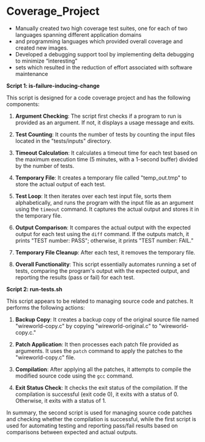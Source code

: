 # Coverage_Project
- Manually created two high coverage test suites, one for each of two languages spanning different application domains
- and programming languages which provided overall coverage and created new images. 
- Developed a debugging support tool by implementing delta debugging to minimize “interesting”
- sets which resulted in the reduction of effort associated with software maintenance

**Script 1: is-failure-inducing-change**

This script is designed for a code coverage project and has the following components:

1. **Argument Checking**: The script first checks if a program to run is provided as an argument. If not, it displays a usage message and exits.

2. **Test Counting**: It counts the number of tests by counting the input files located in the "tests/inputs" directory.

3. **Timeout Calculation**: It calculates a timeout time for each test based on the maximum execution time (5 minutes, with a 1-second buffer) divided by the number of tests.

4. **Temporary File**: It creates a temporary file called "temp_out.tmp" to store the actual output of each test.

5. **Test Loop**: It then iterates over each test input file, sorts them alphabetically, and runs the program with the input file as an argument using the `timeout` command. It captures the actual output and stores it in the temporary file.

6. **Output Comparison**: It compares the actual output with the expected output for each test using the `diff` command. If the outputs match, it prints "TEST number: PASS"; otherwise, it prints "TEST number: FAIL."

7. **Temporary File Cleanup**: After each test, it removes the temporary file.

8. **Overall Functionality**: This script essentially automates running a set of tests, comparing the program's output with the expected output, and reporting the results (pass or fail) for each test.

**Script 2: run-tests.sh**

This script appears to be related to managing source code and patches. It performs the following actions:

1. **Backup Copy**: It creates a backup copy of the original source file named "wireworld-copy.c" by copying "wireworld-original.c" to "wireworld-copy.c."

2. **Patch Application**: It then processes each patch file provided as arguments. It uses the `patch` command to apply the patches to the "wireworld-copy.c" file.

3. **Compilation**: After applying all the patches, it attempts to compile the modified source code using the `gcc` command.

4. **Exit Status Check**: It checks the exit status of the compilation. If the compilation is successful (exit code 0), it exits with a status of 0. Otherwise, it exits with a status of 1.

In summary, the second script is used for managing source code patches and checking whether the compilation is successful, while the first script is used for automating testing and reporting pass/fail results based on comparisons between expected and actual outputs.
